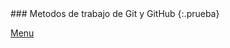 <head>
<script src="https://kit.fontawesome.com/9b21360d5e.js" crossorigin="anonymous"></script>
<link href="style.css" rel="stylesheet" type=”text/css”>
</head>
### Metodos de trabajo de Git y GitHub {:.prueba}
<i class="fas fa-atom " style="color:red"></i>

<i class="fas fa-jedi fa-8x" style="color:blue"></i>

<i class="fas fa-bomb fa-6x prueba" ></i>





















[Menu](index.md)